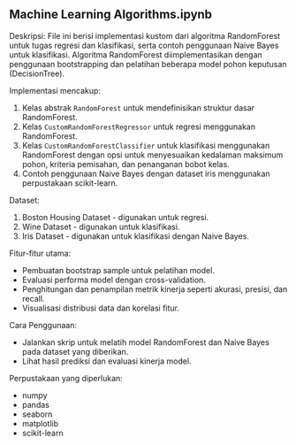 ## Machine Learning Algorithms.ipynb
Deskripsi:
File ini berisi implementasi kustom dari algoritma RandomForest untuk tugas regresi dan klasifikasi,
serta contoh penggunaan Naive Bayes untuk klasifikasi. Algoritma RandomForest diimplementasikan dengan
penggunaan bootstrapping dan pelatihan beberapa model pohon keputusan (DecisionTree).

Implementasi mencakup:
1. Kelas abstrak `RandomForest` untuk mendefinisikan struktur dasar RandomForest.
2. Kelas `CustomRandomForestRegressor` untuk regresi menggunakan RandomForest.
3. Kelas `CustomRandomForestClassifier` untuk klasifikasi menggunakan RandomForest dengan opsi untuk
   menyesuaikan kedalaman maksimum pohon, kriteria pemisahan, dan penanganan bobot kelas.
4. Contoh penggunaan Naive Bayes dengan dataset iris menggunakan perpustakaan scikit-learn.

Dataset:
1. Boston Housing Dataset - digunakan untuk regresi.
2. Wine Dataset - digunakan untuk klasifikasi.
3. Iris Dataset - digunakan untuk klasifikasi dengan Naive Bayes.

Fitur-fitur utama:
- Pembuatan bootstrap sample untuk pelatihan model.
- Evaluasi performa model dengan cross-validation.
- Penghitungan dan penampilan metrik kinerja seperti akurasi, presisi, dan recall.
- Visualisasi distribusi data dan korelasi fitur.

Cara Penggunaan:
- Jalankan skrip untuk melatih model RandomForest dan Naive Bayes pada dataset yang diberikan.
- Lihat hasil prediksi dan evaluasi kinerja model.

Perpustakaan yang diperlukan:
- numpy
- pandas
- seaborn
- matplotlib
- scikit-learn
